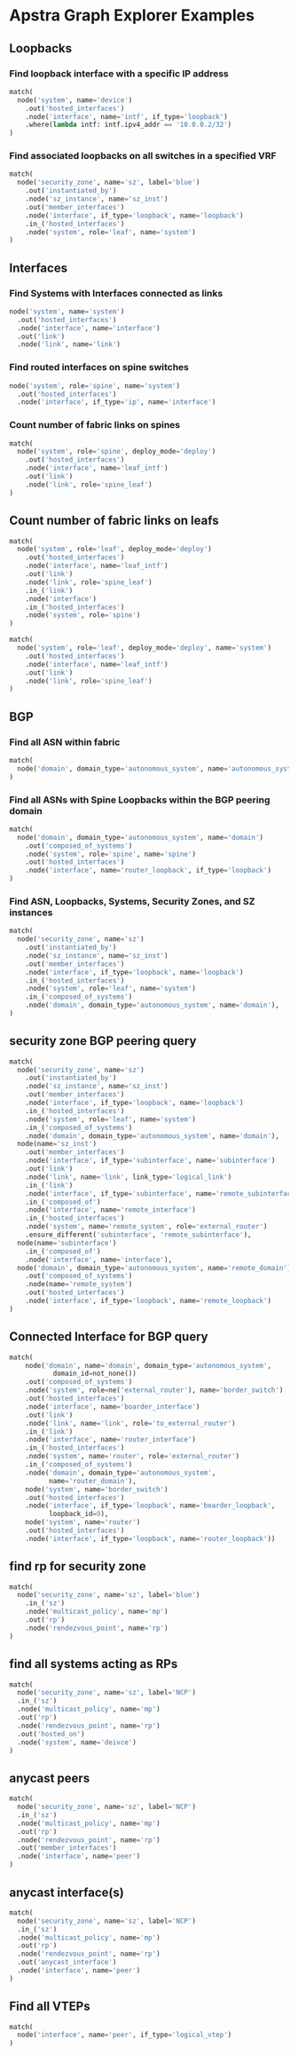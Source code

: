 # Apstra Graph Explorer Examples

## Loopbacks

### Find loopback interface with a specific IP address

```python
match(
  node('system', name='device')
    .out('hosted_interfaces')
    .node('interface', name='intf', if_type='loopback')
    .where(lambda intf: intf.ipv4_addr == '10.0.0.2/32')
)
```

### Find associated loopbacks on all switches in a specified VRF

```python
match(
  node('security_zone', name='sz', label='blue')
    .out('instantiated_by')
    .node('sz_instance', name='sz_inst')
    .out('member_interfaces')
    .node('interface', if_type='loopback', name='loopback')
    .in_('hosted_interfaces')
    .node('system', role='leaf', name='system')
)
```

## Interfaces

### Find Systems with Interfaces connected as links

```python
node('system', name='system')
  .out('hosted_interfaces')
  .node('interface', name='interface')
  .out('link')
  .node('link', name='link')
```

### Find routed interfaces on spine switches

```python
node('system', role='spine', name='system')
  .out('hosted_interfaces')
  .node('interface', if_type='ip', name='interface')
```

### Count number of fabric links on spines

```python
match(
  node('system', role='spine', deploy_mode='deploy')
    .out('hosted_interfaces')
    .node('interface', name='leaf_intf')
    .out('link')
    .node('link', role='spine_leaf')
)
```

## Count number of fabric links on leafs

```python
match(
  node('system', role='leaf', deploy_mode='deploy')
    .out('hosted_interfaces')
    .node('interface', name='leaf_intf')
    .out('link')
    .node('link', role='spine_leaf')
    .in_('link')
    .node('interface')
    .in_('hosted_interfaces')
    .node('system', role='spine')
)
```

```python
match(
  node('system', role='leaf', deploy_mode='deploy', name='system')
    .out('hosted_interfaces')
    .node('interface', name='leaf_intf')
    .out('link')
    .node('link', role='spine_leaf')
)
```

## BGP

### Find all ASN within fabric

```python
match(
  node('domain', domain_type='autonomous_system', name='autonomous_system')
)
```

### Find all ASNs with Spine Loopbacks within the BGP peering domain

```python
match(
  node('domain', domain_type='autonomous_system', name='domain')
    .out('composed_of_systems')
    .node('system', role='spine', name='spine')
    .out('hosted_interfaces')
    .node('interface', name='router_loopback', if_type='loopback')
)
```

### Find ASN, Loopbacks, Systems, Security Zones, and SZ instances

```python
match(
  node('security_zone', name='sz')
    .out('instantiated_by')
    .node('sz_instance', name='sz_inst')
    .out('member_interfaces')
    .node('interface', if_type='loopback', name='loopback')
    .in_('hosted_interfaces')
    .node('system', role='leaf', name='system')
    .in_('composed_of_systems')
    .node('domain', domain_type='autonomous_system', name='domain'),
)
```

## security zone BGP peering query

```python
match(
  node('security_zone', name='sz')
    .out('instantiated_by')
    .node('sz_instance', name='sz_inst')
    .out('member_interfaces')
    .node('interface', if_type='loopback', name='loopback')
    .in_('hosted_interfaces')
    .node('system', role='leaf', name='system')
    .in_('composed_of_systems')
    .node('domain', domain_type='autonomous_system', name='domain'),
  node(name='sz_inst')
    .out('member_interfaces')
    .node('interface', if_type='subinterface', name='subinterface')
    .out('link')
    .node('link', name='link', link_type='logical_link')
    .in_('link')
    .node('interface', if_type='subinterface', name='remote_subinterface')
    .in_('composed_of')
    .node('interface', name='remote_interface')
    .in_('hosted_interfaces')
    .node('system', name='remote_system', role='external_router')
    .ensure_different('subinterface', 'remote_subinterface'),
  node(name='subinterface')
    .in_('composed_of')
    .node('interface', name='interface'),
  node('domain', domain_type='autonomous_system', name='remote_domain')
    .out('composed_of_systems')
    .node(name='remote_system')
    .out('hosted_interfaces')
    .node('interface', if_type='loopback', name='remote_loopback')
)
```

## Connected Interface for BGP query

```python
match(
    node('domain', name='domain', domain_type='autonomous_system',
           domain_id=not_none())
    .out('composed_of_systems')
    .node('system', role=ne('external_router'), name='border_switch')
    .out('hosted_interfaces')
    .node('interface', name='boarder_interface')
    .out('link')
    .node('link', name='link', role='to_external_router')
    .in_('link')
    .node('interface', name='router_interface')
    .in_('hosted_interfaces')
    .node('system', name='router', role='external_router')
    .in_('composed_of_systems')
    .node('domain', domain_type='autonomous_system',
          name='router_domain'),
    node('system', name='border_switch')
    .out('hosted_interfaces')
    .node('interface', if_type='loopback', name='boarder_loopback',
          loopback_id=0),
    node('system', name='router')
    .out('hosted_interfaces')
    .node('interface', if_type='loopback', name='router_loopback'))
```

## find rp for security zone

```python
match(
  node('security_zone', name='sz', label='blue')
    .in_('sz')
    .node('multicast_policy', name='mp')
    .out('rp')
    .node('rendezvous_point', name='rp')
)
```

## find all systems acting as RPs

```python
match(
  node('security_zone', name='sz', label='NCP')
  .in_('sz')
  .node('multicast_policy', name='mp')
  .out('rp')
  .node('rendezvous_point', name='rp')
  .out('hosted_on')
  .node('system', name='deivce')
)
```

## anycast peers

```python
match(
  node('security_zone', name='sz', label='NCP')
  .in_('sz')
  .node('multicast_policy', name='mp')
  .out('rp')
  .node('rendezvous_point', name='rp')
  .out('member_interfaces')
  .node('interface', name='peer')
)
```

## anycast interface(s)

```python
match(
  node('security_zone', name='sz', label='NCP')
  .in_('sz')
  .node('multicast_policy', name='mp')
  .out('rp')
  .node('rendezvous_point', name='rp')
  .out('anycast_interface')
  .node('interface', name='peer')
)
```

## Find all VTEPs

```python
match(
  node('interface', name='peer', if_type='logical_vtep')
)
```
